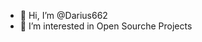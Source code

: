 - 👋 Hi, I’m @Darius662
- 👀 I’m interested in Open Sourche Projects

<!---
Darius662/Darius662 is a ✨ special ✨ repository because its `README.md` (this file) appears on your GitHub profile.
You can click the Preview link to take a look at your changes.
--->

